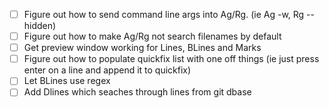 - [ ] Figure out how to send command line args into Ag/Rg. (ie Ag -w, Rg --hidden)
- [ ] Figure out how to make Ag/Rg not search filenames by default
- [ ] Get preview window working for Lines, BLines and Marks
- [ ] Figure out how to populate quickfix list with one off things (ie just
      press enter on a line and append it to quickfix)
- [ ] Let BLines use regex
- [ ] Add Dlines which seaches through lines from git dbase
